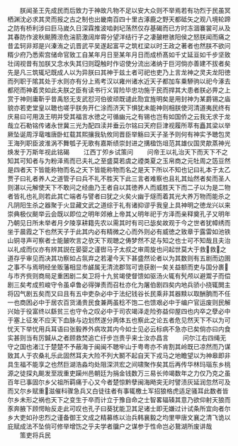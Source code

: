 <!-- { "loadSidebar": true } -->
　　朕闻圣王先成民而后致力于神故凡物不足以安大众则不举焉若有功烈于民虽冥栖渊沈必求其灵而报之古之制也出畿南百四十里古涿鹿之野天都砥矢之观八境轮蹄之防有桥利涉曰巨马嵗久日深霖推波啮剥圮荡然仅存基碣而已方时冻涸褰裳可从及其春防作波秋颷腾涝危湍箭激阔岸霄分望洋结行子之凄皷枻骇阳侯之怒朕闻而痛之昔孟轲非郑是兴溱洧之讥晋武平吴遂起富平之筑杠梁以时王政之著者也然朕不欲问糈少府乃悉索宫储命官致工自某年月日至某年月日而成桥髙如千丈延亘如千步坚致壮阔视昔有加朕又念水失其归则踶触时作诏使分流出渚纳于巨河倘亦善建不拔者矣先是凡三筑辄圮既成人以为异朕曰其神于兹土者可祀也吏乃上言龙神之灵夫龙阳徳而列职于隂其处于水则亦有分上焉考汉以雍州诸水近天子都加车乗駵驹以祀今涿去都咫而神着灵如此夫朕之臣有读书行义冐险毕忠功施于民而捍其大患者朕必畀之上赏于神则庸靳乎昔禹怒无支武怼河伯彼顽既谴此勚宜旌明矣是用封神为某爵锡之庙貌亦若吏堂皇以聴也嗟乎朕务开仁涂而济天下惧犹未能神则相朕使河清道夷民终有庆易曰可用汲王明并受其福言水徳之可循幽元之有锡也岂有如国侨之云我无求于龙哉立石勒铭传诸永世冀三光为配四渎并垂云尔铭曰天府巨津视履所萃有矗其梁以举厥坠诞周浮鼋嗤唐卧虹载其熙攘我轨攸同晋臣举觞曰天子圣予则何有神实予聴包灵王海列职臣波淮涡不舞瓠子无歌有嘉斯绩崇封进之搆楹饬俎范其雄仪国灵歊蒸神光焕发于万斯年视此铭碣
　　江西丁夘乡试策问
　　问帝王以礼治天下而天下不之知其可知者与为粉泽焉而已夫礼之至盛莫若虞之禋类夏之玉帛商之元牡周之笾豆然是四者天下皆能称物而名之天下皆能称物而名之是天下所以不知也记曰礼本于太乙贾子曰礼者养人之道管子曰兵不礼不胜天下此三言者难察也且礼其灿然者矣而圣人则湛以元解使天下不敢问之经曲乃王者自以其徳养人而威胜天下而二子以为是二物者皆礼也礼则若此其亡端者与譬者曰犹之火矣火幽于燧而着其光大养万物而能杀之凡阴阳生杀之器聚于火显藏文武之道综于礼有诸抑谬乎我皇上具神明之徳龙兴以来崇典极仪颷举云会既以即位之明年郊飨上帝其乂明年祀于方泽而亲释奠孔子又明年乃朝见日所未举者月夕陵享耕籍先农以需其时有司已毖矣故观于今之世者犹幛绣而坐于晨霞之下也然天子于此其内必有精微之心而外则必有威徳之致章于露雷如池铁山铜寻声可察者士能皷吹言之欤天下观聴之俦梦然不足与知之也士可不知哉且夫治以礼成而仪亦有辨其説在晏婴之谨辔马子太叔之审周旋也问起世莫大于救救之道存乎审见而决其功察如占氛弃之若灌今天下甚盛然论者以为其数则有五剧而边圉之事不与焉明经坐贩藩相显市鹾属无清流郡驾可诡获剧一矣关益额而吏与国分裹与市齐赀则商局足重困剧二矣卫将十九贫竭使督馈如驱汤火辄有髠颅以避鬻子而偿剧三矣考成煎峻守令虽卓鲁必得弹责而召杜亦化为屠伯剧四矣内地兵骄小挠辄閧主将囚气剧五矣而又曰且有五中吏杂必中于法纪钱谷长民乘非其器黩以取酬朒而不任一也商困必中于居农百货涌贵民食兼两虽稔不饱二也馈艰必中于编户官运废则民解兴始于役富终以繇贫三也守令之叹必中于司农竭泽走险弥益仰屋四也内卒之孽必中于塞上征发不应天下血脉与边划然遂分两体五也察此之论五者危见然天下不以为可忧天下举忧用兵耳语曰张毅养外病攻其内今如士见必云标病不急亦已矣倘亦曰内食实甚则当有厉鍼从之者顾救焚追亡纡步岂贵乎来士汝亦昌言
　　问尔江右四绳无守之国也渚江于楚楚不予蔽海于闽闽不聴牢山于粤粤亦不肯割其岭既已凉然而乃谋致其人于农桑礼乐此固然耳夫大险不列大鬭不起自天下戎马之地瞻望以为神皋即非具生福不能享之也然巨湖浩淼均处阻深洪宏之间啸聚作矣其后再传华林玛瑙东乡桃源之徒探丸颷发至戕重吏躏州邑朝廷为捐金钱数万三易长帅竭数年之力仅乃克之虽百年已事固尔乡父祖所羁痛于心又今者楚惊黔孽闽海飏突无时譬渍灰延润忽然可及而又尔乡赋重滋催科骤急兵又白徒往者有事辄檄土军招狼格虎适足骚耳此数者皆尔乡未形之祸也天下之变生于卒而计立于豫自命之士智畧辐辏其意乃欲仰射天狼而豕奔腋下顾愕眙反走此可叹也孔子曰葵犹能卫其足诸士即无嫌过计试条所宜向者尔乡大吏如孙忠烈之谨备御王文成之精募练以治兵韩襄毅之均里甲唐文襄之清飞诡以庇赋成法不坠倘可修举增饬之乎夫学者牖户之谋参于性命岂必鵞湖所废讲哉
　　策吏将兵民
